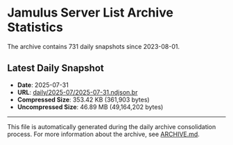 # Jamulus Server List Archive Statistics

The archive contains 731 daily snapshots since 2023-08-01.

## Latest Daily Snapshot

- **Date**: 2025-07-31
- **URL**: [daily/2025-07/2025-07-31.ndjson.br](https://jamulus-archive.ap-south-1.linodeobjects.com/main/daily/2025-07/2025-07-31.ndjson.br)
- **Compressed Size**: 353.42 KB (361,903 bytes)
- **Uncompressed Size**: 46.89 MB (49,164,202 bytes)

---

This file is automatically generated during the daily archive consolidation process.
For more information about the archive, see [ARCHIVE.md](ARCHIVE.md).
